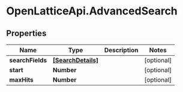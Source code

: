 # OpenLatticeApi.AdvancedSearch

## Properties

Name | Type | Description | Notes
------------ | ------------- | ------------- | -------------
**searchFields** | [**[SearchDetails]**](SearchDetails.md) |  | [optional] 
**start** | **Number** |  | [optional] 
**maxHits** | **Number** |  | [optional] 


